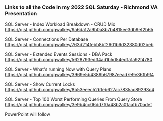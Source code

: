 ### Links to all the Code in my 2022 SQL Saturday - Richmond VA Presentation ###

SQL Server - Index Workload Breakdown - CRUD Mix
https://gist.github.com/gwalkey/9a6da12a9b0a8b7b4815ee3db9ef2b65

SQL Server - Connections Per Database
https://gist.github.com/gwalkey/763d214febb8bf2601b6d32380d02beb

SQL Server - Extended Events Sessions - DBA Pack
https://gist.github.com/gwalkey/5628793ed34ad1b5d54ed1a1a92f4780

SQL Server - What's running Now with Query Plans
https://gist.github.com/gwalkey/3969e5b4389b67987eead7e9e36fb9f4

SQL Server - Show Current Locks
https://gist.github.com/gwalkey/8b53eeec52b1eb627ac7835ac89293c4

SQL Server - Top 100 Worst Performing Queries From Query Store
https://gist.github.com/gwalkey/3e9b4cc06dd7f0a48b2a01aafb70adef


PowerPoint will follow
